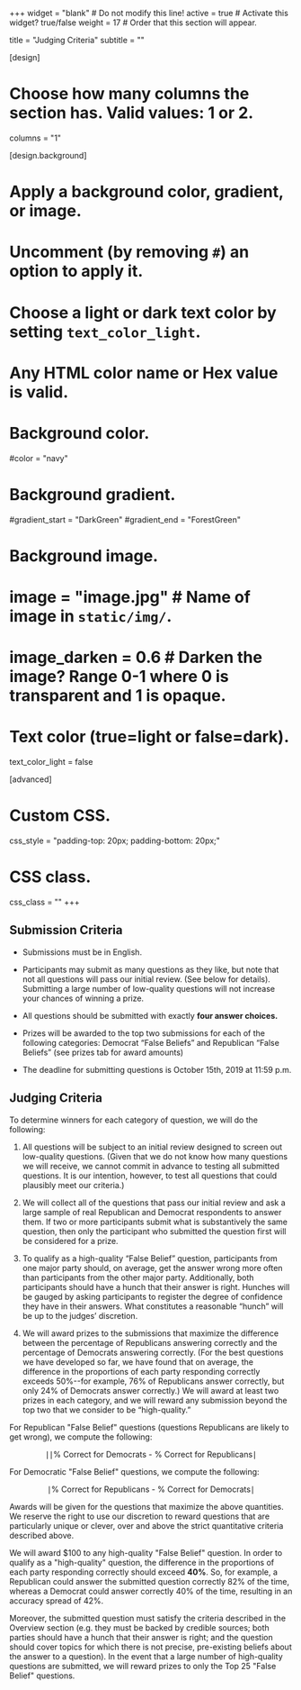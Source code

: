 +++
widget = "blank"  # Do not modify this line!
active = true  # Activate this widget? true/false
weight = 17  # Order that this section will appear.

title = "Judging Criteria"
subtitle = ""

[design]
  # Choose how many columns the section has. Valid values: 1 or 2.
  columns = "1"

[design.background]
  # Apply a background color, gradient, or image.
  #   Uncomment (by removing `#`) an option to apply it.
  #   Choose a light or dark text color by setting `text_color_light`.
  #   Any HTML color name or Hex value is valid.

  # Background color.
  #color = "navy"

  # Background gradient.
  #gradient_start = "DarkGreen"
  #gradient_end = "ForestGreen"

  # Background image.
  # image = "image.jpg"  # Name of image in `static/img/`.
  # image_darken = 0.6  # Darken the image? Range 0-1 where 0 is transparent and 1 is opaque.

  # Text color (true=light or false=dark).
  text_color_light = false

[advanced]
 # Custom CSS.
 css_style = "padding-top: 20px; padding-bottom: 20px;"

 # CSS class.
 css_class = ""
+++

## Submission Criteria

- Submissions must be in English.

- Participants may submit as many questions as they like, but note that not all questions will pass our initial review. (See below for details). Submitting a large number of low-quality questions will not increase your chances of winning a prize.

- All questions should be submitted with exactly **four answer choices.**

-	Prizes will be awarded to the top two submissions for each of the following categories: Democrat “False Beliefs” and Republican “False Beliefs” (see prizes tab for award amounts)

- The deadline for submitting questions is October 15th, 2019 at 11:59 p.m.


## Judging Criteria

To determine winners for each category of question, we will do the following:

1. All questions will be subject to an initial review designed to screen out low-quality questions. (Given that we do not know how many questions we will receive, we cannot commit in advance to testing all submitted questions. It is our intention, however, to test all questions that could plausibly meet our criteria.)

2. We will collect all of the questions that pass our initial review and ask a large sample of real Republican and Democrat respondents to answer them. If two or more participants submit what is substantively the same question, then only the participant who submitted the question first will be considered for a prize.

3. To qualify as a high-quality “False Belief” question, participants from one major party should, on average, get the answer wrong more often than participants from the other major party. Additionally, both participants should have a hunch that their answer is right. Hunches will be gauged by asking participants to register the degree of confidence they have in their answers. What constitutes a reasonable “hunch” will be up to the judges’ discretion.

4. We will award prizes to the submissions that maximize the difference between the percentage of Republicans answering correctly and the percentage of Democrats answering correctly. (For the best questions we have developed so far, we have found that on average, the difference in the proportions of each party responding correctly exceeds 50%--for example, 76% of Republicans answer correctly, but only 24% of Democrats answer correctly.)  We will award at least two prizes in each category, and we will reward any submission beyond the top two that we consider to be “high-quality.”

For Republican "False Belief" questions (questions Republicans are likely to get wrong), we compute the following:

$$\mid \text{∣% Correct for Democrats - % Correct for Republicans} \mid $$

For Democratic "False Belief" questions, we compute the following:

$$\mid \text{% Correct for Republicans - % Correct for Democrats} \mid $$

Awards will be given for the questions that maximize the above quantities. We reserve the right to use our discretion to reward questions that are particularly unique or clever, over and above the strict quantitative criteria described above.

We will award $100 to any high-quality "False Belief" question.  In order to qualify as a "high-quality" question, the difference in the proportions of each party responding correctly should exceed **40%**. So, for example, a Republican could answer the submitted question correctly 82% of the time, whereas a Democrat could answer correctly 40% of the time, resulting in an accuracy spread of 42%.  

Moreover, the submitted question must satisfy the criteria described in the Overview section (e.g. they must be backed by credible sources; both parties should have a hunch that their answer is right; and the question should cover topics for which there is not precise, pre-existing beliefs about the answer to a question).  In the event that a large number of high-quality questions are submitted, we will reward prizes to only the Top 25 "False Belief" questions.  
